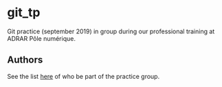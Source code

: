 # git_tp

Git practice (september 2019) in group during our professional training at ADRAR Pôle numérique.

## Authors

See the list [here](https://github.com/Sandra-I/git_tp/graphs/contributors) of who be part of the practice group.
